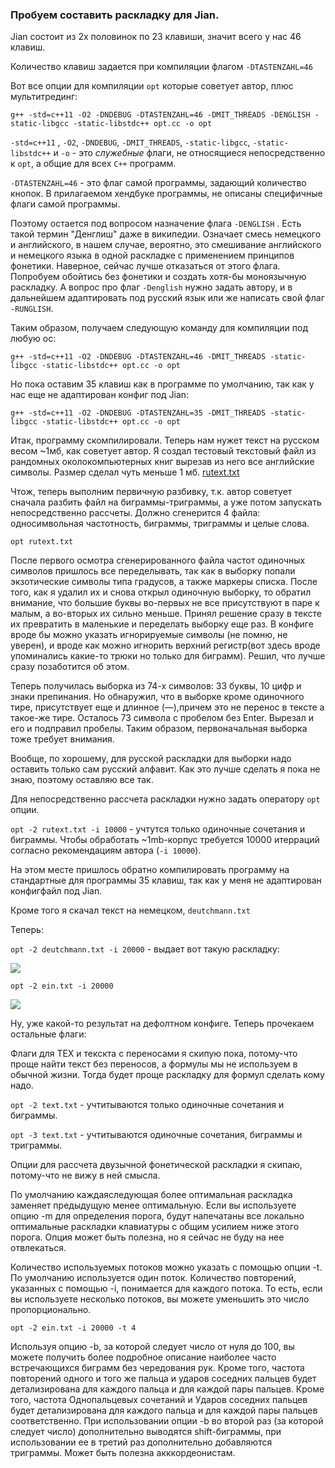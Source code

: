 ### Пробуем составить раскладку для Jian.

Jian состоит из 2х половинок по 23 клавиши, значит всего у нас 46 клавиш.

Количество клавиш задается при компиляции флагом `-DTASTENZAHL=46`

Вот все опции для компиляции `opt` которые советует автор, плюс мультитрединг:

`g++ -std=c++11 -O2 -DNDEBUG -DTASTENZAHL=46 -DMIT_THREADS -DENGLISH -static-libgcc -static-libstdc++ opt.cc -o opt`

`-std=c++11` , `-O2`, `-DNDEBUG`, `-DMIT_THREADS`,  `-static-libgcc`, `-static-libstdc++` и `-o` - это _служебные_ флаги, 
не относящиеся непосредственно к `opt`, а общие для всех `C++` программ.

`-DTASTENZAHL=46` - это флаг самой программы, задающий количество кнопок. В прилагаемом хендбуке программы,
не описаны специфичные флаги самой программы.

Поэтому остается под вопросом назначение флага `-DENGLISH` . Есть такой термин "Денглиш" даже в википедии. 
Означает смесь немецкого и английского, в нашем случае, вероятно, это смешивание английского и немецкого 
языка в одной раскладке с применением принципов фонетики. Наверное, сейчас лучше отказаться от этого флага. 
Попробуем обойтись без фонетики и создать хотя-бы моноязычную раскладку. А вопрос про флаг `-Denglish` нужно задать автору, и в дальнейшем 
адаптировать под русский язык или же написать свой флаг `-RUNGLISH`. 

Таким образом, получаем следующую команду для компиляции под любую ос:

`g++ -std=c++11 -O2 -DNDEBUG -DTASTENZAHL=46 -DMIT_THREADS -static-libgcc -static-libstdc++ opt.cc -o opt`

Но пока оставим 35 клавиш как в программе по умолчанию, так как у нас еще не адаптирован конфиг под Jian:

`g++ -std=c++11 -O2 -DNDEBUG -DTASTENZAHL=35 -DMIT_THREADS -static-libgcc -static-libstdc++ opt.cc -o opt`

Итак, программу скомпилировали. Теперь нам нужет текст на русском весом ~1мб, как советует автор. 
Я создал тестовый текстовый файл из рандомных околокомпьютерных книг вырезав из него все английские символы. 
Размер сделал чуть меньше 1 мб. [rutext.txt](https://github.com/klavarog/OPT/blob/master/rutext.txt)

Чтож, теперь выполним первичную разбивку, т.к. автор советует сначала разбить файл на биграммы-триграммы, 
а уже потом запускать непосредственно рассчеты. Должно сгенерится 4 файла: односимвольная частотность, биграммы, триграммы и целые слова.

`opt rutext.txt`

После первого осмотра сгенерированного файла частот одиночных символов пришлось все переделывать, так как в выборку попали экзотические символы типа градусов, а также маркеры списка. После того, как я удалил их и снова открыл одиночную выборку,
то обратил внимание, что большие буквы во-первых не все присутствуют в паре к малым, а во-вторых их сильно меньше. 
Принял решение сразу в тексте их превратить в маленькие и переделать выборку еще раз. В конфиге вроде бы можно указать игнорируемые символы (не помню, не уверен), и вроде как можно игнорить верхний регистр(вот здесь вроде упоминались какие-то трюки но только для биграмм). Решил, что лучше сразу позаботится об этом. 

Теперь получилась выборка из 74-х символов: 33 буквы, 10 цифр и знаки препинания. Но обнаружил, что в выборке кроме одиночного тире, присутствует еще и длинное (—),причем это не перенос в тексте а такое-же тире. Осталось 73 символа с пробелом без Enter. Вырезал и его и подправил пробелы. Таким образом, первоначальная выборка тоже требует внимания. 

Вообще, по хорошему, для русской раскладки для выборки надо оставить только сам русский алфавит. Как это лучше сделать я пока не знаю, поэтому оставляю все так.

Для непосредственно рассчета раскладки нужно задать оператору `opt` опции. 

`opt -2 rutext.txt -i 10000` - учтутся только одиночные сочетания и биграммы. Чтобы обработать ~1mb-корпус требуется 10000 итерраций согласно рекомендациям автора (`-i 10000`).

На этом месте пришлось обратно компилировать программу на стандартные для программы 35 клавиш, так как у меня не адаптирован конфигфайл под Jian.  

Кроме того я скачал текст на немецком, `deutchmann.txt`

Теперь:

`opt -2 deutchmann.txt -i 20000` - выдает вот такую раскладку:

![](https://i.imgur.com/lgKHJKy.jpg)

`opt -2 ein.txt -i 20000`

![](https://i.imgur.com/hPu40GM.jpg)

Ну, уже какой-то результат на дефолтном конфиге. Теперь прочекаем остальные флаги:

Флаги для ТЕХ и текскта с переносами я скипую пока, потому-что проще найти текст без переносов, а формулы мы не используем в обычной жизни. Тогда будет проще раскладку для формул сделать кому надо.

`opt -2 text.txt` - учтитываются только одиночные сочетания и биграммы.

`opt -3 text.txt` - учтитываются одиночные сочетания, биграммы и триграммы.

Опции для рассчета двузычной фонетической раскладки я скипаю, потому-что не вижу в ней смысла.

По умолчанию каждаяследующая более оптимальная раскладка заменяет предыдущую менее оптимальную. Если вы используете опцию -m для определения порога, будут напечатаны все локально оптимальные раскладки клавиатуры с общим усилием ниже этого порога. Опция может быть полезна, но я сейчас не буду на нее отвлекаться.

Количество используемых потоков можно указать с помощью опции -t. По умолчанию используется один поток. Количество повторений, указанных с помощью -i, понимается для каждого потока. То есть, если вы используете несколько потоков, вы можете уменьшить это число пропорционально.

`opt -2 ein.txt -i 20000 -t 4`

Используя опцию -b, за которой следует число от нуля до 100, вы можете получить более подробное описание наиболее часто встречающихся биграмм без чередования рук. Кроме того, частота повторений одного и того же пальца и ударов соседних пальцев будет детализирована для каждого пальца и для каждой пары пальцев. Кроме того, частота Однопальцевых сочетаний и Ударов соседних пальцев будет детализирована для каждого пальца и для каждой пары пальцев соответственно. При использовании опции -b во второй раз (за которой следует число) дополнительно выводятся shift-биграммы, при использовании ее в третий раз дополнительно добавляются триграммы. Может быть полезна акккордеонистам.





